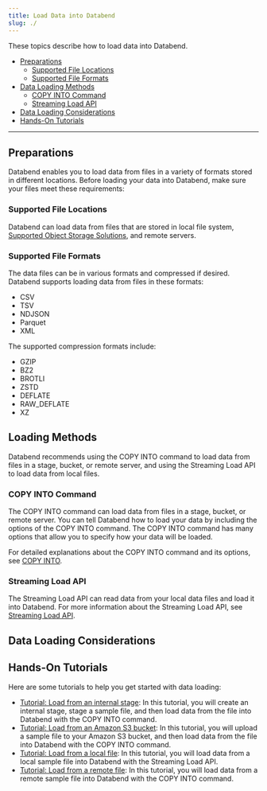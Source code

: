 ```yaml
---
title: Load Data into Databend
slug: ./
---
```


These topics describe how to load data into Databend.

- [Preparations](#preparations)
    - [Supported File Locations](#supported-file-locations)
    - [Supported File Formats](#supported-file-formats)
- [Data Loading Methods](#loading-methods)
    - [COPY INTO Command](#copy-into-command)
    - [Streaming Load API](#streaming-load-api)
- [Data Loading Considerations](#data-loading-considerations)
- [Hands-On Tutorials](#hands-on-tutorials)

---

## Preparations

Databend enables you to load data from files in a variety of formats stored in different locations. Before loading your data into Databend, make sure your files meet these requirements:

### Supported File Locations

Databend can load data from files that are stored in local file system, [Supported Object Storage Solutions](../10-deploy/00-understanding-deployment-modes.md#supported-object-storage-solutions), and remote servers.

### Supported File Formats

The data files can be in various formats and compressed if desired. Databend supports loading data from files in these formats:

- CSV
- TSV
- NDJSON
- Parquet
- XML

The supported compression formats include:

- GZIP
- BZ2
- BROTLI
- ZSTD
- DEFLATE
- RAW_DEFLATE
- XZ

## Loading Methods

Databend recommends using the COPY INTO command to load data from files in a stage, bucket, or remote server, and using the Streaming Load API to load data from local files.

### COPY INTO Command

The COPY INTO command can load data from files in a stage, bucket, or remote server. You can tell Databend how to load your data by including the options of the COPY INTO command. The COPY INTO command has many options that allow you to specify how your data will be loaded.

For detailed explanations about the COPY INTO command and its options, see [COPY INTO](../14-sql-commands/10-dml/dml-copy-into-table.md).

### Streaming Load API

The Streaming Load API can read data from your local data files and load it into Databend. For more information about the Streaming Load API, see [Streaming Load API](../11-integrations/00-api/03-streaming-load.md).

## Data Loading Considerations

## Hands-On Tutorials

Here are some tutorials to help you get started with data loading:

- [Tutorial: Load from an internal stage](00-stage.md): In this tutorial, you will create an internal stage, stage a sample file, and then load data from the file into Databend with the COPY INTO command.
- [Tutorial: Load from an Amazon S3 bucket](01-s3.md): In this tutorial, you will upload a sample file to your Amazon S3 bucket, and then load data from the file into Databend with the COPY INTO command.
- [Tutorial: Load from a local file](./02-local.md): In this tutorial, you will load data from a local sample file into Databend with the Streaming Load API.
- [Tutorial: Load from a remote file](04-http.md): In this tutorial, you will load data from a remote sample file into Databend with the COPY INTO command.